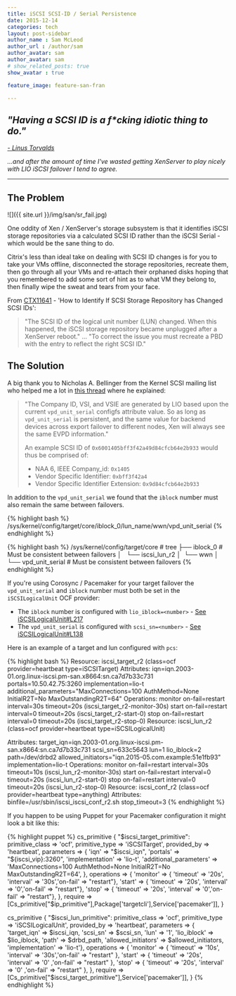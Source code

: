 ```yaml
---
title: iSCSI SCSI-ID / Serial Persistence
date: 2015-12-14
categories: tech
layout: post-sidebar
author_name : Sam McLeod
author_url : /author/sam
author_avatar: sam
author_avatar: sam
# show_related_posts: true
show_avatar : true

feature_image: feature-san-fran

---
```



## _"Having a SCSI ID is a f*cking idiotic thing to do."_

[_- Linus Torvalds_](http://yarchive.net/comp/linux/scsi_ids.html)

_...and after the amount of time I've wasted getting XenServer to play nicely with LIO iSCSI failover I tend to agree._

---

## The Problem

![]({{ site.url }}/img/san/sr_fail.jpg)


One oddity of Xen / XenServer's storage subsystem is that it identifies iSCSI storage repositories via a calculated SCSI ID rather than the iSCSI Serial - which would be the sane thing to do.

Citrix's less than ideal take on dealing with SCSI ID changes is for you to take your VMs offline, disconnected the storage repositories, recreate them, then go through all your VMs and re-attach their orphaned disks hoping that you remembered to add some sort of hint as to what VM they belong to, then finally wipe the sweat and tears from your face.

From [CTX11641](https://support.citrix.com/article/CTX118641) - 'How to Identify If SCSI Storage Repository has Changed SCSI IDs':

>"The SCSI ID of the logical unit number (LUN) changed. When this happened, the iSCSI storage repository became unplugged after a XenServer reboot."
>...
>"To correct the issue you must recreate a PBD with the entry to reflect the right SCSI ID."


## The Solution

A big thank you to Nicholas A. Bellinger from the Kernel SCSI mailing list who helped me a lot in [this thread](http://comments.gmane.org/gmane.linux.scsi.target.devel/10617) where he explained:

> "The Company ID, VSI, and VSIE are generated by LIO based upon the current `vpd_unit_serial` configfs attribute value. So as long as `vpd_unit_serial` is persistent, and the same value for backend devices across export failover to different nodes, Xen will always see the same EVPD information."
>
> An example SCSI ID of `0x6001405bff3f42a49d84cfcb64e2b933` would thus be comprised of:
>
> - NAA 6, IEEE Company_id: `0x1405`
> - Vendor Specific Identifier: `0xbff3f42a4`
> - Vendor Specific Identifier Extension: `0x9d84cfcb64e2b933`

In addition to the `vpd_unit_serial` we found that the `iblock` number must also remain the same between failovers.

{% highlight bash %}
/sys/kernel/config/target/core/iblock_0/lun_name/wwn/vpd_unit_serial
{% endhighlight %}

{% highlight bash %}
/sys/kernel/config/target/core # tree
├── iblock_0                            # Must be consistent between failovers
│   └── iscsi_lun_r2
│      └── wwn
│         └── vpd_unit_serial           # Must be consistent between failovers
{% endhighlight %}

If you're using Corosync / Pacemaker for your target failover the `vpd_unit_serial` and `iblock` number must both be set in the `iSCSILogicalUnit` OCF provider:

- The `iblock` number is configured with `lio_iblock=<number>` - [See iSCSILogicalUnit#L217](https://github.com/ClusterLabs/resource-agents/blob/master/heartbeat/iSCSILogicalUnit#L217)
- The `vpd_unit_serial` is configured with `scsi_sn=<number>` - [See iSCSILogicalUnit#L138](https://github.com/ClusterLabs/resource-agents/blob/master/heartbeat/iSCSILogicalUnit#L138)

Here is an example of a target and lun configured with `pcs`:

{% highlight bash %}
Resource: iscsi_target_r2 (class=ocf provider=heartbeat type=iSCSITarget)
Attributes: iqn=iqn.2003-01.org.linux-iscsi.pm-san.x8664:sn.ca7d7b33c731 portals=10.50.42.75:3260 implementation=lio-t additional_parameters="MaxConnections=100 AuthMethod=None InitialR2T=No MaxOutstandingR2T=64"
Operations: monitor on-fail=restart interval=30s timeout=20s (iscsi_target_r2-monitor-30s)
            start on-fail=restart interval=0 timeout=20s (iscsi_target_r2-start-0)
            stop on-fail=restart interval=0 timeout=20s (iscsi_target_r2-stop-0)
Resource: iscsi_lun_r2 (class=ocf provider=heartbeat type=iSCSILogicalUnit)

Attributes: target_iqn=iqn.2003-01.org.linux-iscsi.pm-san.x8664:sn.ca7d7b33c731 scsi_sn=633c5643 lun=1 lio_iblock=2 path=/dev/drbd2 allowed_initiators="iqn.2015-05.com.example:51e1fb93" implementation=lio-t
Operations: monitor on-fail=restart interval=30s timeout=10s (iscsi_lun_r2-monitor-30s)
            start on-fail=restart interval=0 timeout=20s (iscsi_lun_r2-start-0)
            stop on-fail=restart interval=0 timeout=20s (iscsi_lun_r2-stop-0)
Resource: iscsi_conf_r2 (class=ocf provider=heartbeat type=anything)
Attributes: binfile=/usr/sbin/iscsi_iscsi_conf_r2.sh stop_timeout=3
{% endhighlight %}

If you happen to be using Puppet for your Pacemaker configuration it might look a bit like this:

{% highlight puppet %}
  cs_primitive { "$iscsi_target_primitive":
    primitive_class => 'ocf',
    primitive_type  => 'iSCSITarget',
    provided_by     => 'heartbeat',
    parameters      => {  'iqn'                   => "$iscsi_iqn",
                          'portals'               => "${iscsi_vip}:3260",
                          'implementation'        => 'lio-t',
                          'additional_parameters' => 'MaxConnections=100 AuthMethod=None InitialR2T=No MaxOutstandingR2T=64',
                        },
    operations      =>  {  'monitor'              => { 'timeout' => '20s', 'interval' => '30s','on-fail' => "restart"},
                           'start'                => { 'timeout' => '20s', 'interval' => '0','on-fail'   => "restart"},
                           'stop'                 => { 'timeout' => '20s', 'interval' => '0','on-fail'   => "restart"},
                        },
    require         => [Cs_primitive["$ip_primitive"],Package['targetcli'],Service['pacemaker']],
  }

  cs_primitive { "$iscsi_lun_primitive":
    primitive_class => 'ocf',
    primitive_type  => 'iSCSILogicalUnit',
    provided_by     => 'heartbeat',
    parameters      => {  'target_iqn'            => $iscsi_iqn,
                          'scsi_sn'               => $scsi_sn,
                          'lun'                   => '1',
                          'lio_iblock'            => $lio_iblock,
                          'path'                  => $drbd_path,
                          'allowed_initiators'    => $allowed_initiators,
                          'implementation'        => 'lio-t'},
    operations      => {  'monitor'               => { 'timeout' => '10s', 'interval' => '30s','on-fail' => "restart" },
                          'start'                 => { 'timeout' => '20s', 'interval' => '0'  ,'on-fail' => "restart" },
                          'stop'                  => { 'timeout' => '20s', 'interval' => '0'  ,'on-fail' => "restart" },
                        },
    require         => [Cs_primitive["$iscsi_target_primitive"],Service['pacemaker']],
  }
{% endhighlight %}
